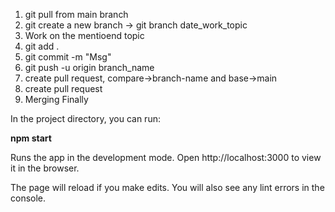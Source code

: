1. git pull from main branch
2. git create a new branch
   -> git branch date_work_topic
3. Work on the mentioend topic
4. git add .
5. git commit -m "Msg"
6. git push -u origin branch_name
7. create pull request, compare->branch-name and base->main
8. create pull request
9. Merging Finally 




In the project directory, you can run:

**npm start**

Runs the app in the development mode.
Open http://localhost:3000 to view it in the browser.

The page will reload if you make edits.
You will also see any lint errors in the console.
